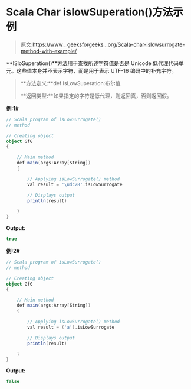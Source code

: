 # Scala Char islowSuperation()方法示例

> 原文:[https://www . geeksforgeeks . org/Scala-char-islowsurrogate-method-with-example/](https://www.geeksforgeeks.org/scala-char-islowsurrogate-method-with-example/)

**ISloSuperation()**方法用于查找所述字符值是否是 Unicode 低代理代码单元。这些值本身并不表示字符，而是用于表示 UTF-16 编码中的补充字符。

> **方法定义:**def IsLowSuperation:布尔值
> 
> **返回类型:**如果指定的字符是低代理，则返回真，否则返回假。

**例:1#**

```scala
// Scala program of isLowSurrogate()
// method

// Creating object
object GfG
{ 

    // Main method
    def main(args:Array[String])
    {

        // Applying isLowSurrogate() method 
        val result = '\udc28'.isLowSurrogate

        // Displays output
        println(result)

    }
} 
```

**Output:**

```scala
true

```

**例:2#**

```scala
// Scala program of isLowSurrogate()
// method

// Creating object
object GfG
{ 

    // Main method
    def main(args:Array[String])
    {

        // Applying isLowSurrogate() method
        val result = ('a').isLowSurrogate

        // Displays output
        println(result)

    }
} 
```

**Output:**

```scala
false

```